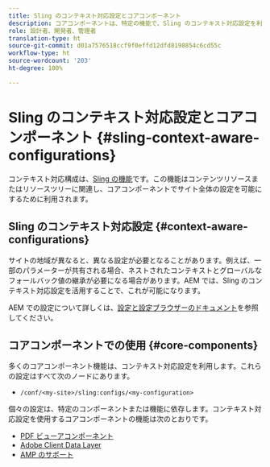```yaml
---
title: Sling のコンテキスト対応設定とコアコンポーネント
description: コアコンポーネントは、特定の機能で、Sling のコンテキスト対応設定を利用します
role: 設計者、開発者、管理者
translation-type: ht
source-git-commit: d01a7576518ccf9f0effd12dfd8198854c6cd55c
workflow-type: ht
source-wordcount: '203'
ht-degree: 100%

---
```



# Sling のコンテキスト対応設定とコアコンポーネント {#sling-context-aware-configurations}

コンテキスト対応構成は、[Sling の機能](https://sling.apache.org/documentation/bundles/context-aware-configuration/context-aware-configuration.html)です。この機能はコンテンツリソースまたはリソースツリーに関連し、コアコンポーネントでサイト全体の設定を可能にするために利用されます。

## Sling のコンテキスト対応設定 {#context-aware-configurations}

サイトの地域が異なると、異なる設定が必要となることがあります。例えば、一部のパラメーターが共有される場合、ネストされたコンテキストとグローバルなフォールバック値の継承が必要になる場合があります。AEM では、Sling のコンテキスト対応設定を活用することで、これが可能になります。

AEM での設定について詳しくは、[設定と設定ブラウザーのドキュメント](https://docs.adobe.com/content/help/ja-JP/experience-manager-cloud-service/implementing/developing/configurations.html)を参照してください。

## コアコンポーネントでの使用 {#core-components}

多くのコアコンポーネント機能は、コンテキスト対応設定を利用します。これらの設定はすべて次のノードにあります。

* `/conf/<my-site>/sling:configs/<my-configuration>`

個々の設定は、特定のコンポーネントまたは機能に依存します。コンテキスト対応設定を使用するコアコンポーネントの機能は次のとおりです。

* [PDF ビューアコンポーネント](https://github.com/adobe/aem-core-wcm-components/tree/master/content/src/content/jcr_root/apps/core/wcm/components/pdfviewer/v1/pdfviewer#context-aware-config)
* [Adobe Client Data Layer](/help/developing/data-layer/overview.md#installation-activation)
* [AMP のサポート](https://github.com/adobe/aem-core-wcm-components/tree/master/extensions/amp)
